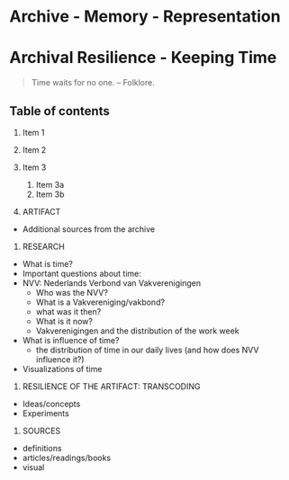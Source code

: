 # Archive - Memory - Representation
# Archival Resilience - Keeping Time
> Time waits for no one. – Folklore.

## Table of contents
1. Item 1
1. Item 2
1. Item 3
   1. Item 3a
   1. Item 3b





1. ARTIFACT 
 * Additional sources from the archive
1. RESEARCH
 * What is time?
 * Important questions about time:
 * NVV: Nederlands Verbond van Vakverenigingen
   * Who was the NVV?
   * What is a Vakvereniging/vakbond?
    * what was it then?
    * What is it now? 
   * Vakverenigingen and the distribution of the work week
 * What is  influence of time?
   * the distribution of time in our daily lives (and how does NVV influence it?)
 * Visualizations of time 
1. RESILIENCE OF THE ARTIFACT: TRANSCODING
 * Ideas/concepts
 * Experiments
1. SOURCES
  * definitions
  * articles/readings/books
  * visual 
